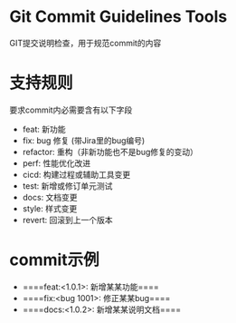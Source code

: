 # Git Commit Guidelines Tools
GIT提交说明检查，用于规范commit的内容

# 支持规则
要求commit内必需要含有以下字段
- feat: 新功能
- fix: bug 修复 (带Jira里的bug编号)
- refactor: 重构（非新功能也不是bug修复的变动）
- perf: 性能优化改进
- cicd: 构建过程或辅助工具变更
- test: 新增或修订单元测试
- docs: 文档变更
- style: 样式变更
- revert: 回滚到上一个版本


# commit示例
- ====feat:<1.0.1>: 新增某某功能====
- ====fix:<bug 1001>: 修正某某bug====
- ====docs:<1.0.2>: 新增某某说明文档====

